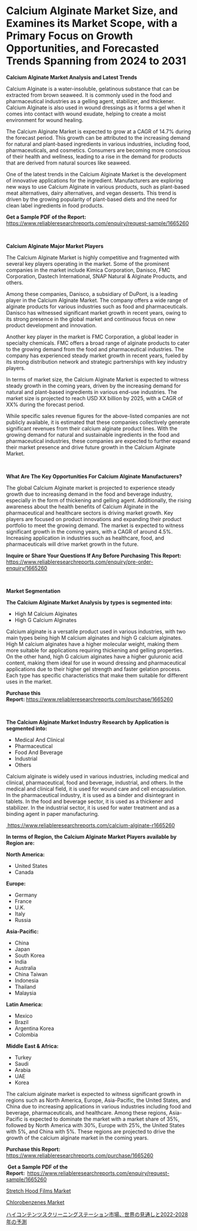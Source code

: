 <p><h1>Calcium Alginate Market Size, and Examines its Market Scope, with a Primary Focus on Growth Opportunities, and Forecasted Trends Spanning from 2024 to 2031</h1></p><p><strong>Calcium Alginate Market Analysis and Latest Trends</strong></p>
<p><p>Calcium Alginate is a water-insoluble, gelatinous substance that can be extracted from brown seaweed. It is commonly used in the food and pharmaceutical industries as a gelling agent, stabilizer, and thickener. Calcium Alginate is also used in wound dressings as it forms a gel when it comes into contact with wound exudate, helping to create a moist environment for wound healing.</p><p>The Calcium Alginate Market is expected to grow at a CAGR of 14.7% during the forecast period. This growth can be attributed to the increasing demand for natural and plant-based ingredients in various industries, including food, pharmaceuticals, and cosmetics. Consumers are becoming more conscious of their health and wellness, leading to a rise in the demand for products that are derived from natural sources like seaweed.</p><p>One of the latest trends in the Calcium Alginate Market is the development of innovative applications for the ingredient. Manufacturers are exploring new ways to use Calcium Alginate in various products, such as plant-based meat alternatives, dairy alternatives, and vegan desserts. This trend is driven by the growing popularity of plant-based diets and the need for clean label ingredients in food products.</p></p>
<p><strong>Get a Sample PDF of the Report:&nbsp;</strong> <a href="https://www.reliableresearchreports.com/enquiry/request-sample/1665260">https://www.reliableresearchreports.com/enquiry/request-sample/1665260</a></p>
<p>&nbsp;</p>
<p><strong>Calcium Alginate Major Market Players</strong></p>
<p><p>The Calcium Alginate Market is highly competitive and fragmented with several key players operating in the market. Some of the prominent companies in the market include Kimica Corporation, Danisco, FMC Corporation, Dastech International, SNAP Natural & Alginate Products, and others.</p><p>Among these companies, Danisco, a subsidiary of DuPont, is a leading player in the Calcium Alginate Market. The company offers a wide range of alginate products for various industries such as food and pharmaceuticals. Danisco has witnessed significant market growth in recent years, owing to its strong presence in the global market and continuous focus on new product development and innovation.</p><p>Another key player in the market is FMC Corporation, a global leader in specialty chemicals. FMC offers a broad range of alginate products to cater to the growing demand from the food and pharmaceutical industries. The company has experienced steady market growth in recent years, fueled by its strong distribution network and strategic partnerships with key industry players.</p><p>In terms of market size, the Calcium Alginate Market is expected to witness steady growth in the coming years, driven by the increasing demand for natural and plant-based ingredients in various end-use industries. The market size is projected to reach USD XX billion by 2025, with a CAGR of XX% during the forecast period.</p><p>While specific sales revenue figures for the above-listed companies are not publicly available, it is estimated that these companies collectively generate significant revenues from their calcium alginate product lines. With the growing demand for natural and sustainable ingredients in the food and pharmaceutical industries, these companies are expected to further expand their market presence and drive future growth in the Calcium Alginate Market.</p></p>
<p>&nbsp;</p>
<p><strong>What Are The Key Opportunities For Calcium Alginate Manufacturers?</strong></p>
<p><p>The global Calcium Alginate market is projected to experience steady growth due to increasing demand in the food and beverage industry, especially in the form of thickening and gelling agent. Additionally, the rising awareness about the health benefits of Calcium Alginate in the pharmaceutical and healthcare sectors is driving market growth. Key players are focused on product innovations and expanding their product portfolio to meet the growing demand. The market is expected to witness significant growth in the coming years, with a CAGR of around 4.5%. Increasing application in industries such as healthcare, food, and pharmaceuticals will drive market growth in the future.</p></p>
<p><strong>Inquire or Share Your Questions If Any Before Purchasing This Report:</strong> <a href="https://www.reliableresearchreports.com/enquiry/pre-order-enquiry/1665260">https://www.reliableresearchreports.com/enquiry/pre-order-enquiry/1665260</a></p>
<p>&nbsp;</p>
<p><strong>Market Segmentation</strong></p>
<p><strong>The Calcium Alginate Market Analysis by types is segmented into:</strong></p>
<p><ul><li>High M Calcium Alginates</li><li>High G Calcium Alginates</li></ul></p>
<p><p>Calcium alginate is a versatile product used in various industries, with two main types being high M calcium alginates and high G calcium alginates. High M calcium alginates have a higher molecular weight, making them more suitable for applications requiring thickening and gelling properties. On the other hand, high G calcium alginates have a higher guluronic acid content, making them ideal for use in wound dressing and pharmaceutical applications due to their higher gel strength and faster gelation process. Each type has specific characteristics that make them suitable for different uses in the market.</p></p>
<p><strong>Purchase this Report:&nbsp;</strong><a href="https://www.reliableresearchreports.com/purchase/1665260">https://www.reliableresearchreports.com/purchase/1665260</a></p>
<p>&nbsp;</p>
<p><strong>The Calcium Alginate Market Industry Research by Application is segmented into:</strong></p>
<p><ul><li>Medical And Clinical</li><li>Pharmaceutical</li><li>Food And Beverage</li><li>Industrial</li><li>Others</li></ul></p>
<p><p>Calcium alginate is widely used in various industries, including medical and clinical, pharmaceutical, food and beverage, industrial, and others. In the medical and clinical field, it is used for wound care and cell encapsulation. In the pharmaceutical industry, it is used as a binder and disintegrant in tablets. In the food and beverage sector, it is used as a thickener and stabilizer. In the industrial sector, it is used for water treatment and as a binding agent in paper manufacturing.</p></p>
<p><a href="https://www.reliableresearchreports.com/calcium-alginate-r1665260">&nbsp;https://www.reliableresearchreports.com/calcium-alginate-r1665260</a></p>
<p><strong>In terms of Region, the Calcium Alginate Market Players available by Region are:</strong></p>
<p>
    <p> <strong> North America: </strong>
        <ul>
            <li>United States</li>
            <li>Canada</li>
        </ul>
        </p> 
    <p> <strong> Europe: </strong>
        <ul>
            <li>Germany</li>
            <li>France</li>
            <li>U.K.</li>
            <li>Italy</li>
            <li>Russia</li>
        </ul>
        </p> 
    <p> <strong> Asia-Pacific: </strong>
        <ul>
            <li>China</li>
            <li>Japan</li>
            <li>South Korea</li>
            <li>India</li>
            <li>Australia</li>
            <li>China Taiwan</li>
            <li>Indonesia</li>
            <li>Thailand</li>
            <li>Malaysia</li>
        </ul>
        </p> 
    <p> <strong> Latin America: </strong>
        <ul>
            <li>Mexico</li>
            <li>Brazil</li>
            <li>Argentina Korea</li>
            <li>Colombia</li>
        </ul>
        </p> 
    <p> <strong> Middle East & Africa: </strong>
        <ul>
            <li>Turkey</li>
            <li>Saudi</li>
            <li>Arabia</li>
            <li>UAE</li>
            <li>Korea</li>
        </ul>
    </p>
    </p>
<p><p>The calcium alginate market is expected to witness significant growth in regions such as North America, Europe, Asia-Pacific, the United States, and China due to increasing applications in various industries including food and beverage, pharmaceuticals, and healthcare. Among these regions, Asia-Pacific is expected to dominate the market with a market share of 35%, followed by North America with 30%, Europe with 25%, the United States with 5%, and China with 5%. These regions are projected to drive the growth of the calcium alginate market in the coming years.</p></p>
<p><strong>Purchase this Report: </strong><a href="https://www.reliableresearchreports.com/purchase/1665260">https://www.reliableresearchreports.com/purchase/1665260</a></p>
<p>&nbsp;<strong>Get a Sample PDF of the Report:&nbsp;&nbsp;</strong><a href="https://www.reliableresearchreports.com/enquiry/request-sample/1665260">https://www.reliableresearchreports.com/enquiry/request-sample/1665260</a></p>
<p><strong></strong></p>
<p><p><a href="https://github.com/Gilanghao0/Market-Research-Report-List-1/blob/main/stretch-hood-films-market.md">Stretch Hood Films Market</a></p><p><a href="https://github.com/lukmanduiky01/Market-Research-Report-List-1/blob/main/chlorobenzenes-market.md">Chlorobenzenes Market</a></p><p><a href="https://github.com/TerrellConn/Market-Research-Report-List-1/blob/main/6415870130613.md">ハイコンテンツスクリーニングステーション市場、世界の見通しと2022-2028年の予測</a></p></p>